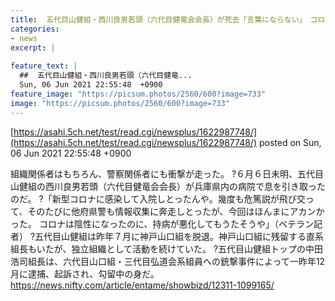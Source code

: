 ```yaml
---
title:  五代目山健組・西川良男若頭（六代目健竜会会長）が死去「言葉にならない」　コロナ感染後に回復も持病悪化か  
categories:
- news
excerpt: |
  
feature_text: |
  ##  五代目山健組・西川良男若頭（六代目健竜...
  Sun, 06 Jun 2021 22:55:48  +0900
feature_image: "https://picsum.photos/2560/600?image=733"
image: "https://picsum.photos/2560/600?image=733"
---
```


[https://asahi.5ch.net/test/read.cgi/newsplus/1622987748/](https://asahi.5ch.net/test/read.cgi/newsplus/1622987748/)
posted on Sun, 06 Jun 2021 22:55:48  +0900

<!--more-->

組織関係者はもちろん、警察関係者にも衝撃が走った。 ?６月６日未明、五代目山健組の西川良男若頭（六代目健竜会会長）が兵庫県内の病院で息を引き取ったのだ。 ?「新型コロナに感染して入院しとったんや。幾度も危篤説が飛び交って、そのたびに他府県警も情報収集に奔走しとったが、今回はほんまにアカンかった。 コロナは陰性になったのに、持病が悪化してもうたそうや」（ベテラン記者） ?五代目山健組は昨年７月に神戸山口組を脱退。神戸山口組に残留する直系組長もいたが、独立組織として活動を続けていた。 ?五代目山健組トップの中田浩司組長は、六代目山口組・三代目弘道会系組員への銃撃事件によって一昨年12月に逮捕、起訴され、勾留中の身だ。 https://news.nifty.com/article/entame/showbizd/12311-1099165/
